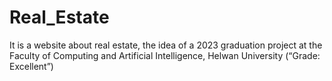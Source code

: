 # Real_Estate
 It is a website about real estate, the idea of a 2023 graduation project at the Faculty of Computing and Artificial Intelligence, Helwan University (“Grade: Excellent”)
